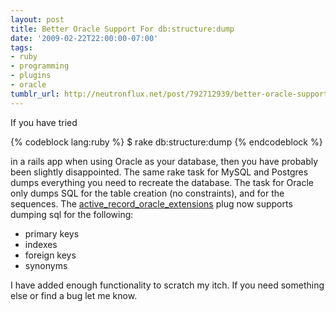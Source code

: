 ```yaml
---
layout: post
title: Better Oracle Support For db:structure:dump
date: '2009-02-22T22:00:00-07:00'
tags:
- ruby
- programming
- plugins
- oracle
tumblr_url: http://neutronflux.net/post/792712939/better-oracle-support-for-db-structure-dump
---
```

If you have tried

{% codeblock lang:ruby %}
$ rake db:structure:dump
{% endcodeblock %}

in a rails app when using Oracle as your database, then you have probably been slightly disappointed. The same rake task for MySQL and Postgres dumps everything you need to recreate the database. The task for Oracle only dumps SQL for the table creation (no constraints), and for the sequences. The [active_record_oracle_extensions](http://github.com/eyestreet/active_record_oracle_extensions/tree/master) plug now supports dumping sql for the following:

* primary keys
* indexes
* foreign keys
* synonyms

I have added enough functionality to scratch my itch. If you need something else or find a bug let me know.
